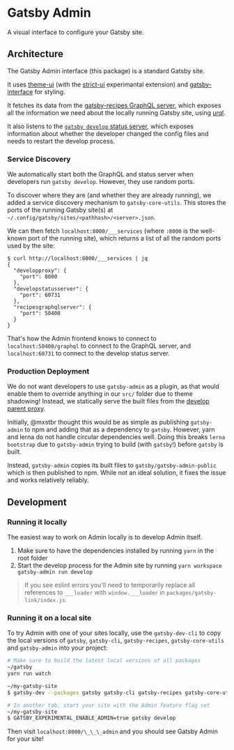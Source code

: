 # Gatsby Admin

A visual interface to configure your Gatsby site.

## Architecture

The Gatsby Admin interface (this package) is a standard Gatsby site.

It uses [theme-ui](https://theme-ui.com) (with the [strict-ui](https://github.com/system-ui/theme-ui/pull/719) experimantal extension) and [gatsby-interface](https://github.com/gatsby-inc/gatsby-interface) for styling.

It fetches its data from the [gatsby-recipes GraphQL server](https://github.com/gatsbyjs/gatsby/tree/master/packages/gatsby-recipes/src/graphql-server), which exposes all the information we need about the locally running Gatsby site, using [urql](https://github.com/FormidableLabs/urql).

It also listens to the [`gatsby develop` status server](https://github.com/gatsbyjs/gatsby/blob/master/packages/gatsby/src/commands/develop.ts), which exposes information about whether the developer changed the config files and needs to restart the develop process.

### Service Discovery

We automatically start both the GraphQL and status server when developers run `gatsby develop`. However, they use random ports.

To discover where they are (and whether they are already running), we added a service discovery mechanism to `gatsby-core-utils`. This stores the ports of the running Gatsby site(s) at `~/.config/gatsby/sites/<pathhash>/<server>.json`.

We can then fetch `localhost:8000/___services` (where `:8000` is the well-known port of the running site), which returns a list of all the random ports used by the site:

```
$ curl http://localhost:8000/___services | jq
{
  "developproxy": {
    "port": 8000
  },
  "developstatusserver": {
    "port": 60731
  },
  "recipesgraphqlserver": {
    "port": 50400
  }
}
```

That's how the Admin frontend knows to connect to `localhost:50400/graphql` to connect to the GraphQL server, and `localhost:60731` to connect to the develop status server.

### Production Deployment

We do not want developers to use `gatsby-admin` as a plugin, as that would enable them to override anything in our `src/` folder due to theme shadowing! Instead, we statically serve the built files from the [develop parent proxy](https://github.com/gatsbyjs/gatsby/blob/master/packages/gatsby/src/utils/develop-proxy.ts).

Initially, @mxstbr thought this would be as simple as publishing `gatsby-admin` to npm and adding that as a dependency to `gatsby`. However, yarn and lerna do not handle circular dependencies well. Doing this breaks `lerna bootstrap` due to `gatsby-admin` trying to build (with `gatsby`!) before `gatsby` is built.

Instead, `gatsby-admin` copies its built files to `gatsby/gatsby-admin-public` which is then published to npm. While not an ideal solution, it fixes the issue and works relatively reliably.

## Development

### Running it locally

The easiest way to work on Admin locally is to develop Admin itself.

1. Make sure to have the dependencies installed by running `yarn` in the root folder
2. Start the develop process for the Admin site by running `yarn workspace gatsby-admin run develop`

> If you see eslint errors you'll need to temporarily replace all references to `___loader` with `window.___loader` in `packages/gatsby-link/index.js`.

### Running it on a local site

To try Admin with one of your sites locally, use the `gatsby-dev-cli` to copy the local versions of `gatsby`, `gatsby-cli`, `gatsby-recipes`, `gatsby-core-utils` and `gatsby-admin` into your project:

```sh
# Make sure to build the latest local versions of all packages
~/gatsby
yarn run watch

~/my-gatsby-site
$ gatsby-dev --packages gatsby gatsby-cli gatsby-recipes gatsby-core-utils gatsby-admin

# In another tab, start your site with the Admin feature flag set
~/my-gatsby-site
$ GATSBY_EXPERIMENTAL_ENABLE_ADMIN=true gatsby develop
```

Then visit `localhost:8000/\_\_\_admin` and you should see Gatsby Admin for your site!
